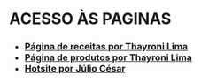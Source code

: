 <!DOCTYPE html>
<html lang="pt-br">
<head>
    <meta charset="UTF-8">
    <meta name="viewport" content="width=device-width, initial-scale=1.0">
</head>
<body>
    <h1>ACESSO ÀS PAGINAS</h1>
    <h3>
        <ul>
            <li><a href="https://thayroni-lima.github.io/Faculdade/Avalia%C3%A7%C3%B5es/Trabalho%20-%20Aplica%C3%A7%C3%B5es%20para%20Internet%20-%20N2/SITE%20DE%20CULIN%C3%81RIA/index.html">Página de receitas por Thayroni Lima</a></li>
            <li><a href="https://thayroni-lima.github.io/Faculdade/Avalia%C3%A7%C3%B5es/Trabalho%20-%20Aplica%C3%A7%C3%B5es%20para%20Internet%20-%20N2/SITE%20DE%20UMA%20LOJA%20DE%20PRODUTOS/index.html">Página de produtos por Thayroni Lima</a></li>
            <li><a href="http://127.0.0.1:5500/Avalia%C3%A7%C3%B5es/Trabalho%20-%20Aplica%C3%A7%C3%B5es%20para%20Internet%20-%20N2/HOTSITE%20PARA%20EVENTO/index.html">Hotsite por Júlio César</a></li>
        </ul>
    </h3>
</body>
</html>